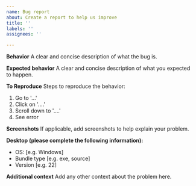 ```yaml
---
name: Bug report
about: Create a report to help us improve
title: ''
labels: ''
assignees: ''

---
```


**Behavior**
A clear and concise description of what the bug is.

**Expected behavior**
A clear and concise description of what you expected to happen.

**To Reproduce**
Steps to reproduce the behavior:
1. Go to '...'
2. Click on '....'
3. Scroll down to '....'
4. See error

**Screenshots**
If applicable, add screenshots to help explain your problem.

**Desktop (please complete the following information):**
 - OS: [e.g. Windows]
 - Bundle type [e.g. exe, source]
 - Version [e.g. 22]

**Additional context**
Add any other context about the problem here.
